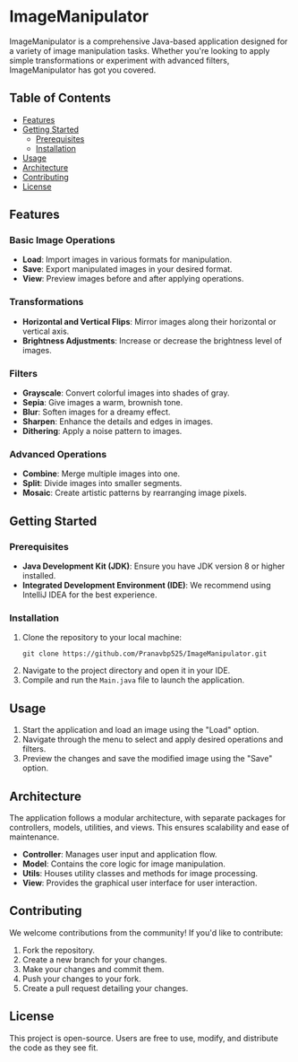 # ImageManipulator

ImageManipulator is a comprehensive Java-based application designed for a variety of image manipulation tasks. Whether you're looking to apply simple transformations or experiment with advanced filters, ImageManipulator has got you covered.

## Table of Contents

- [Features](#features)
- [Getting Started](#getting-started)
  - [Prerequisites](#prerequisites)
  - [Installation](#installation)
- [Usage](#usage)
- [Architecture](#architecture)
- [Contributing](#contributing)
- [License](#license)

## Features

### Basic Image Operations
- **Load**: Import images in various formats for manipulation.
- **Save**: Export manipulated images in your desired format.
- **View**: Preview images before and after applying operations.

### Transformations
- **Horizontal and Vertical Flips**: Mirror images along their horizontal or vertical axis.
- **Brightness Adjustments**: Increase or decrease the brightness level of images.

### Filters
- **Grayscale**: Convert colorful images into shades of gray.
- **Sepia**: Give images a warm, brownish tone.
- **Blur**: Soften images for a dreamy effect.
- **Sharpen**: Enhance the details and edges in images.
- **Dithering**: Apply a noise pattern to images.

### Advanced Operations
- **Combine**: Merge multiple images into one.
- **Split**: Divide images into smaller segments.
- **Mosaic**: Create artistic patterns by rearranging image pixels.

## Getting Started

### Prerequisites

- **Java Development Kit (JDK)**: Ensure you have JDK version 8 or higher installed.
- **Integrated Development Environment (IDE)**: We recommend using IntelliJ IDEA for the best experience.

### Installation

1. Clone the repository to your local machine:
   ```
   git clone https://github.com/Pranavbp525/ImageManipulator.git
   ```
2. Navigate to the project directory and open it in your IDE.
3. Compile and run the `Main.java` file to launch the application.

## Usage

1. Start the application and load an image using the "Load" option.
2. Navigate through the menu to select and apply desired operations and filters.
3. Preview the changes and save the modified image using the "Save" option.

## Architecture

The application follows a modular architecture, with separate packages for controllers, models, utilities, and views. This ensures scalability and ease of maintenance.

- **Controller**: Manages user input and application flow.
- **Model**: Contains the core logic for image manipulation.
- **Utils**: Houses utility classes and methods for image processing.
- **View**: Provides the graphical user interface for user interaction.

## Contributing

We welcome contributions from the community! If you'd like to contribute:

1. Fork the repository.
2. Create a new branch for your changes.
3. Make your changes and commit them.
4. Push your changes to your fork.
5. Create a pull request detailing your changes.

## License

This project is open-source. Users are free to use, modify, and distribute the code as they see fit.

